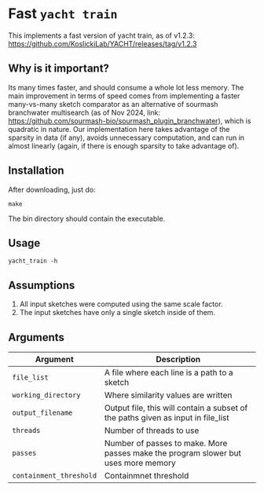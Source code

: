 # Fast `yacht train`
This implements a fast version of yacht train, as of v1.2.3: 
https://github.com/KoslickiLab/YACHT/releases/tag/v1.2.3

## Why is it important?
Its many times faster, and should consume a whole lot less memory. The main improvement in terms of speed comes from implementing a faster many-vs-many sketch comparator as an alternative of sourmash branchwater multisearch (as of Nov 2024, link: https://github.com/sourmash-bio/sourmash_plugin_branchwater), which is quadratic in nature. Our implementation here takes advantage of the sparsity in data (if any), avoids unnecessary computation, and can run in almost linearly (again, if there is enough sparsity to take advantage of).

## Installation
After downloading, just do:
```
make
```

The bin directory should contain the executable.

## Usage
```
yacht_train -h
```

## Assumptions
1. All input sketches were computed using the same scale factor.
1. The input sketches have only a single sketch inside of them.

## Arguments
| Argument                 | Description                                                                                   |
|--------------------------|-----------------------------------------------------------------------------------------------|
| `file_list`              | A file where each line is a path to a sketch                                                  |
| `working_directory`      | Where similarity values are written                                                           |
| `output_filename`        | Output file, this will contain a subset of the paths given as input in file_list              |
| `threads`                | Number of threads to use                                                                      |
| `passes`                 | Number of passes to make. More passes make the program slower but uses more memory            |
| `containment_threshold`  | Containmnet threshold                                                                         |
